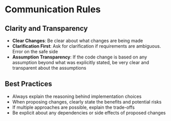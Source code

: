 # Communication Rules

## Clarity and Transparency
- **Clear Changes**: Be clear about what changes are being made
- **Clarification First**: Ask for clarification if requirements are ambiguous. Error on the safe side
- **Assumption Transparency**: If the code change is based on any assumption beyond what was explicitly stated, be very clear and transparent about the assumptions

## Best Practices
- Always explain the reasoning behind implementation choices
- When proposing changes, clearly state the benefits and potential risks
- If multiple approaches are possible, explain the trade-offs
- Be explicit about any dependencies or side effects of proposed changes 
